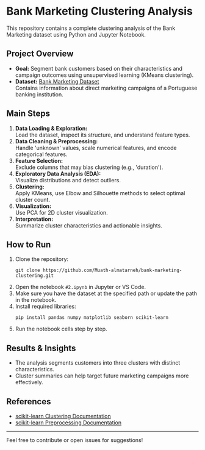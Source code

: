 # Bank Marketing Clustering Analysis

This repository contains a complete clustering analysis of the Bank Marketing dataset using Python and Jupyter Notebook.

## Project Overview

- **Goal:** Segment bank customers based on their characteristics and campaign outcomes using unsupervised learning (KMeans clustering).
- **Dataset:** [Bank Marketing Dataset](https://www.kaggle.com/datasets/sahistapatel96/bankadditionalfullcsv)  
  Contains information about direct marketing campaigns of a Portuguese banking institution.

## Main Steps

1. **Data Loading & Exploration:**  
   Load the dataset, inspect its structure, and understand feature types.
2. **Data Cleaning & Preprocessing:**  
   Handle 'unknown' values, scale numerical features, and encode categorical features.
3. **Feature Selection:**  
   Exclude columns that may bias clustering (e.g., 'duration').
4. **Exploratory Data Analysis (EDA):**  
   Visualize distributions and detect outliers.
5. **Clustering:**  
   Apply KMeans, use Elbow and Silhouette methods to select optimal cluster count.
6. **Visualization:**  
   Use PCA for 2D cluster visualization.
7. **Interpretation:**  
   Summarize cluster characteristics and actionable insights.

## How to Run

1. Clone the repository:
   ```
   git clone https://github.com/Muath-almatarneh/bank-marketing-clustering.git
   ```
2. Open the notebook `#2.ipynb` in Jupyter or VS Code.
3. Make sure you have the dataset at the specified path or update the path in the notebook.
4. Install required libraries:
   ```
   pip install pandas numpy matplotlib seaborn scikit-learn
   ```
5. Run the notebook cells step by step.

## Results & Insights

- The analysis segments customers into three clusters with distinct characteristics.
- Cluster summaries can help target future marketing campaigns more effectively.

## References

- [scikit-learn Clustering Documentation](https://scikit-learn.org/stable/modules/clustering.html)
- [scikit-learn Preprocessing Documentation](https://scikit-learn.org/stable/modules/preprocessing.html)

---

Feel free to contribute or open issues for suggestions!
